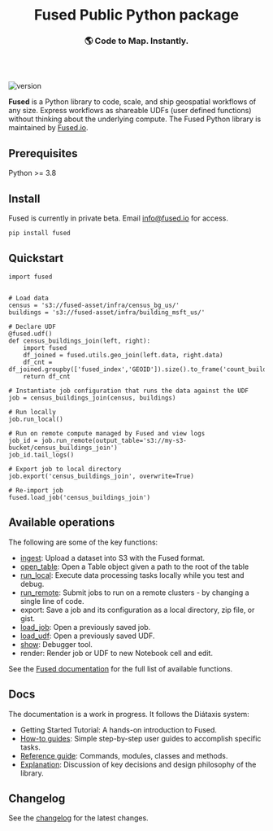 <h1 align="center">
  Fused Public Python package
</h1>
<h3 align="center">
  🌎 Code to Map. Instantly.
</h3>
<br><br>

![version](https://img.shields.io/badge/version-1.1.2-blue)

**Fused** is a Python library to code, scale, and ship geospatial workflows of any size. Express workflows as shareable UDFs (user defined functions) without thinking about the underlying compute. The Fused Python library is maintained by [Fused.io](https://fused.io).

## Prerequisites

Python >= 3.8

## Install

Fused is currently in private beta. Email info@fused.io for access.

```
pip install fused
```

## Quickstart

```python3
import fused


# Load data
census = 's3://fused-asset/infra/census_bg_us/'
buildings = 's3://fused-asset/infra/building_msft_us/'

# Declare UDF
@fused.udf()
def census_buildings_join(left, right):
    import fused
    df_joined = fused.utils.geo_join(left.data, right.data)
    df_cnt = df_joined.groupby(['fused_index','GEOID']).size().to_frame('count_building').reset_index()
    return df_cnt

# Instantiate job configuration that runs the data against the UDF
job = census_buildings_join(census, buildings)

# Run locally
job.run_local()

# Run on remote compute managed by Fused and view logs
job_id = job.run_remote(output_table='s3://my-s3-bucket/census_buildings_join')
job_id.tail_logs()

# Export job to local directory
job.export('census_buildings_join', overwrite=True)

# Re-import job
fused.load_job('census_buildings_join')
```


## Available operations
The following are some of the key functions:

- [ingest](https://www.fused.io/api/top-level-functions/?h=ingest#fused.ingest): Upload a dataset into S3 with the Fused format.
- [open_table](https://www.fused.io/api/top-level-functions/?h=run_local#fused.open_table): Open a Table object given a path to the root of the table
- [run_local](https://www.fused.io/api/udf/?h=run_local#fused.models.udf.udf.GeoPandasUdfV2.run_local): Execute data processing tasks locally while you test and debug.
- [run_remote](https://www.fused.io/api/job/?h=run_remote#fused.models.api.job.JobStepConfig.run_remote): Submit jobs to run on a remote clusters - by changing a single line of code.
- export: Save a job and its configuration as a local directory, zip file, or gist.
- [load_job](https://www.fused.io/api/top-level-functions/?h=run_local#fused.load_job): Open a previously saved job.
- [load_udf](https://www.fused.io/api/top-level-functions/?h=run_local#fused.load_udf): Open a previously saved UDF.
- [show](https://www.fused.io/api/job/?h=show#fused.models.api.job.JoinJobStepConfig.show): Debugger tool.
- render: Render job or UDF to new Notebook cell and edit.

See the [Fused documentation](https://docs.fused.io/) for the full list of available functions.

## Docs
The documentation is a work in progress. It follows the Diátaxis system:

- Getting Started Tutorial: A hands-on introduction to Fused.
- [How-to guides](https://www.fused.io/use_cases/cmip6/): Simple step-by-step user guides to accomplish specific tasks.
- [Reference guide](https://www.fused.io/api/top-level-functions/): Commands, modules, classes and methods.
- [Explanation](https://www.fused.io/): Discussion of key decisions and design philosophy of the library.

## Changelog
See the [changelog](https://docs.fused.io/fused_py/changelog/) for the latest changes.
